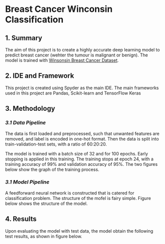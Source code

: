 # Breast Cancer Winconsin Classification

## 1. Summary
The aim of this project is to create a highly accurate deep learning model to predict breast cancer (wehter the tumour is malignant or benign). The model is trained with [Winsonsin Breast Cancer Dataset](https://www.kaggle.com/datasets/uciml/breast-cancer-wisconsin-data).

## 2. IDE and Framework
This project is created using Spyder as the main IDE. The main frameworks used in this project are Pandas, Scikit-learn and TensorFlow Keras

## 3. Methodology

### _3.1 Data Pipeline_
The data is first loaded and preprocessed, such that unwanted features are removed, and label is encoded in one-hot format. Then the data is split into train-validation-test sets, with a ratio of 60:20:20.

The model is trained with a batch size of 32 and for 100 epochs. Early stopping is applied in this training. The training stops at epoch 24, with a training accuracy of 99% and validation accuracy of 95%. The two figures below show the graph of the training process.

### _3.1 Model Pipeline_
A feedforward neural network is constructed that is catered for classification problem. The structure of the mofel is fairy simple. Figure below shows the structure of the model.


## 4. Results
Upon evaluating the model with test data, the model obtain the following test results, as shown in figure below.
